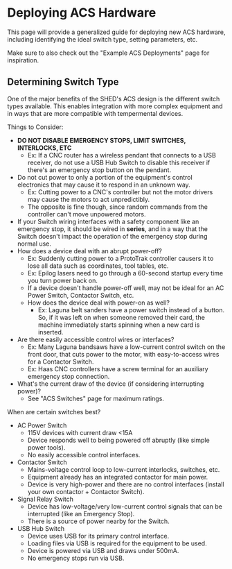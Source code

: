 # Deploying ACS Hardware

This page will provide a generalized guide for deploying new ACS hardware, including identifying the ideal switch type, setting parameters, etc.

Make sure to also check out the "Example ACS Deployments" page for inspiration.

## Determining Switch Type

One of the major benefits of the SHED's ACS design is the different switch types available. This enables integration with more complex equipment and in ways that are more compatible with tempermental devices.

Things to Consider:

* **DO NOT DISABLE EMERGENCY STOPS, LIMIT SWITCHES, INTERLOCKS, ETC**
    * Ex: If a CNC router has a wireless pendant that connects to a USB receiver, do not use a USB Hub Switch to disable this receiver if there's an emergency stop button on the pendant.
* Do not cut power to only a portion of the equipment's control electronics that may cause it to respond in an unknown way.
    * Ex: Cutting power to a CNC's controller but not the motor drivers may cause the motors to act unpredictibly.
    * The opposite is fine though, since random commands from the controller can't move unpowered motors.
* If your Switch wiring interfaces with a safety component like an emergency stop, it should be wired in **series**, and in a way that the Switch doesn't impact the operation of the emergency stop during normal use. 
* How does a device deal with an abrupt power-off?
    * Ex: Suddenly cutting power to a ProtoTrak controller causers it to lose all data such as coordinates, tool tables, etc.
    * Ex: Epilog lasers need to go through a 60-second startup every time you turn power back on.
    * If a device doesn't handle power-off well, may not be ideal for an AC Power Switch, Contactor Switch, etc.
    * How does the device deal with power-on as well?
        * Ex: Laguna belt sanders have a power switch instead of a button. So, if it was left on when someone removed their card, the machine immediately starts spinning when a new card is inserted.
* Are there easily accessible control wires or interfaces?
    * Ex: Many Laguna bandsaws have a low-current control switch on the front door, that cuts power to the motor, with easy-to-access wires for a Contactor Switch.
    * Ex: Haas CNC controllers have a screw terminal for an auxiliary emergency stop connection.
* What's the current draw of the device (if considering interrupting power)?
    * See "ACS Switches" page for maximum ratings.

When are certain switches best?

* AC Power Switch
    * 115V devices with current draw <15A
    * Device responds well to being powered off abruptly (like simple power tools).
    * No easily accessible control interfaces.
* Contactor Switch
    * Mains-voltage control loop to low-current interlocks, switches, etc.
    * Equipment already has an integrated contactor for main power.
    * Device is very high-power and there are no control interfaces (install your own contactor + Contactor Switch).
* Signal Relay Switch
    * Device has low-voltage/very low-current control signals that can be interrupted (like an Emergency Stop).
    * There is a source of power nearby for the Switch.
* USB Hub Switch
    * Device uses USB for its primary control interface.
    * Loading files via USB is required for the equipment to be used.
    * Device is powered via USB and draws under 500mA.
    * No emergency stops run via USB.